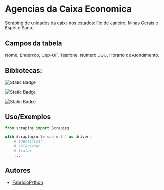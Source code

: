 
# Agencias da Caixa Economica

Scraping de unidades da caixa nos estados: Rio de Janeiro, Minas Gerais e Espirito Santo.




## Campos da tabela


Nome, Endereco, Cep-UF, Telefone, Numero CGC, Horario de Atendimento.



## Bibliotecas:


![Static Badge](https://img.shields.io/badge/Selenium-brightgreen?style=for-the-badge&link=https%3A%2F%2Fwww.selenium.dev%2F)


![Static Badge](https://img.shields.io/badge/Pandas-blue?style=for-the-badge&link=https%3A%2F%2Fpandas.pydata.org%2F)


![Static Badge](https://img.shields.io/badge/Numpy-violet?style=for-the-badge&link=https%3A%2F%2Fnumpy.org%2F)


## Uso/Exemplos

```python
from scraping import Scraping

with Scraping(url='sua url') as driver:
    # identificar
    # selecionar
    # tratar
    ...
```


## Autores

- [FabricioPython](https://github.com/FabricioPython)

